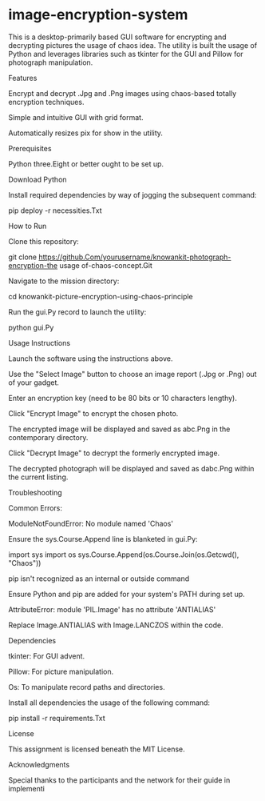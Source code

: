 # image-encryption-system
This is a desktop-primarily based GUI software for encrypting and decrypting pictures the usage of chaos idea. The utility is built the usage of Python and leverages libraries such as tkinter for the GUI and Pillow for photograph manipulation.

Features

Encrypt and decrypt .Jpg and .Png images using chaos-based totally encryption techniques.

Simple and intuitive GUI with grid format.

Automatically resizes pix for show in the utility.

Prerequisites

Python three.Eight or better ought to be set up.

Download Python

Install required dependencies by way of jogging the subsequent command:

pip deploy -r necessities.Txt

How to Run

Clone this repository:

git clone https://github.Com/yourusername/knowankit-photograph-encryption-the usage of-chaos-concept.Git

Navigate to the mission directory:

cd knowankit-picture-encryption-using-chaos-principle

Run the gui.Py record to launch the utility:

python gui.Py

Usage Instructions

Launch the software using the instructions above.

Use the "Select Image" button to choose an image report (.Jpg or .Png) out of your gadget.

Enter an encryption key (need to be 80 bits or 10 characters lengthy).

Click "Encrypt Image" to encrypt the chosen photo.

The encrypted image will be displayed and saved as abc.Png in the contemporary directory.

Click "Decrypt Image" to decrypt the formerly encrypted image.

The decrypted photograph will be displayed and saved as dabc.Png within the current listing.

Troubleshooting

Common Errors:

ModuleNotFoundError: No module named 'Chaos'

Ensure the sys.Course.Append line is blanketed in gui.Py:

import sys
import os
sys.Course.Append(os.Course.Join(os.Getcwd(), "Chaos"))

pip isn't recognized as an internal or outside command

Ensure Python and pip are added for your system's PATH during set up.

AttributeError: module 'PIL.Image' has no attribute 'ANTIALIAS'

Replace Image.ANTIALIAS with Image.LANCZOS within the code.

Dependencies

tkinter: For GUI advent.

Pillow: For picture manipulation.

Os: To manipulate record paths and directories.

Install all dependencies the usage of the following command:

pip install -r requirements.Txt

License

This assignment is licensed beneath the MIT License.

Acknowledgments

Special thanks to the participants and the network for their guide in implementi
